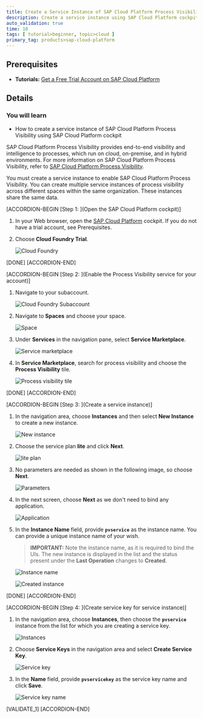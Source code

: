 ```yaml
---
title: Create a Service Instance of SAP Cloud Platform Process Visibility
description: Create a service instance using SAP Cloud Platform cockpit to enable the Process Visibility service.
auto_validation: true
time: 10
tags: [ tutorial>beginner, topic>cloud ]
primary_tag: products>sap-cloud-platform
---
```


## Prerequisites
 - **Tutorials:** [Get a Free Trial Account on SAP Cloud Platform](hcp-create-trial-account)

## Details
### You will learn
  - How to create a service instance of SAP Cloud Platform Process Visibility using SAP Cloud Platform cockpit

SAP Cloud Platform Process Visibility provides end-to-end visibility and intelligence to processes, which run on cloud, on-premise, and in hybrid environments. For more information on SAP Cloud Platform Process Visibility, refer to [SAP Cloud Platform Process Visibility](https://help.sap.com/viewer/62fd39fa3eae4046b23dba285e84bfd4/Cloud/en-US/2f72882f457a4b87a054bdf45d85fe52.html).

You must create a service instance to enable SAP Cloud Platform Process Visibility. You can create multiple service instances of process visibility across different spaces within the same organization. These instances share the same data.

[ACCORDION-BEGIN [Step 1: ](Open the SAP Cloud Platform cockpit)]

1. In your Web browser, open the [SAP Cloud Platform](https://account.hanatrial.ondemand.com/cockpit) cockpit. If you do not have a trial account, see Prerequisites.

2. Choose **Cloud Foundry Trial**.

    ![Cloud Foundry](CF-Trial.png)

[DONE]
[ACCORDION-END]

[ACCORDION-BEGIN [Step 2: ](Enable the Process Visibility service for your account)]

1. Navigate to your subaccount.

    ![Cloud Foundry Subaccount](Trial-Subaccount.png)

2. Navigate to **Spaces** and choose your space.

    ![Space](Spaces-15.png)

3. Under **Services** in the navigation pane, select **Service Marketplace**.

    ![Service marketplace](Service-Marketplace-16.png)

4. In **Service Marketplace**, search for process visibility and choose the **Process Visibility** tile.

    ![Process visibility tile](PV-Tile-17.png)

[DONE]
[ACCORDION-END]

[ACCORDION-BEGIN [Step 3: ](Create a service instance)]

1. In the navigation area, choose **Instances** and then select **New Instance** to create a new instance.

    ![New instance](New-Instance-18.png)

2. Choose the service plan **lite** and click **Next**.

    ![lite plan](lite-Plan-19.png)

3. No parameters are needed as shown in the following image, so choose **Next**.

    ![Parameters](Parameters-20.png)

4. In the next screen, choose **Next** as we don't need to bind any application.

    ![Application](Application-21.png)

5. In the **Instance Name** field, provide **`pvservice`** as the instance name. You can provide a unique instance name of your wish.

    >**IMPORTANT:** Note the instance name, as it is required to bind the UIs. The new instance is displayed in the list and the status present under the **Last Operation** changes to **Created**.

    ![Instance name](PVservice-Instance-Name-22.png)

    ![Created instance](Instance-Created-23.png)

[DONE]
[ACCORDION-END]

[ACCORDION-BEGIN [Step 4: ](Create service key for service instance)]

1. In the navigation area, choose **Instances**, then choose the **`pvservice`** instance from the list for which you are creating a service key.

    ![Instances](Instances-24.png)

2. Choose **Service Keys** in the navigation area and select **Create Service Key**.

    ![Service key](Service-Key-25.png)

3. In the **Name** field, provide **`pvservicekey`** as the service key name and click **Save**.

    ![Service key name](Service-Key-Name-26.png)

[VALIDATE_1]
[ACCORDION-END]
